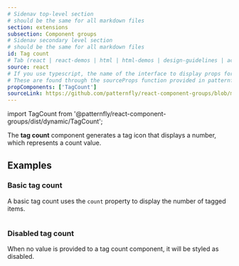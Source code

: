 ```yaml
---
# Sidenav top-level section
# should be the same for all markdown files
section: extensions
subsection: Component groups
# Sidenav secondary level section
# should be the same for all markdown files
id: Tag count
# Tab (react | react-demos | html | html-demos | design-guidelines | accessibility)
source: react
# If you use typescript, the name of the interface to display props for
# These are found through the sourceProps function provided in patternfly-docs.source.js
propComponents: ['TagCount']
sourceLink: https://github.com/patternfly/react-component-groups/blob/main/packages/module/patternfly-docs/content/extensions/component-groups/examples/TagCount/TagCount.md
---
```

import TagCount from '@patternfly/react-component-groups/dist/dynamic/TagCount';

The **tag count** component generates a tag icon that displays a number, which represents a count value. 

## Examples

### Basic tag count

A basic tag count uses the `count` property to display the number of tagged items.

```js file="./TagCountExample.tsx"

```

### Disabled tag count

When no value is provided to a tag count component, it will be styled as disabled.

```js file="./TagCountDisabledExample.tsx"

```
